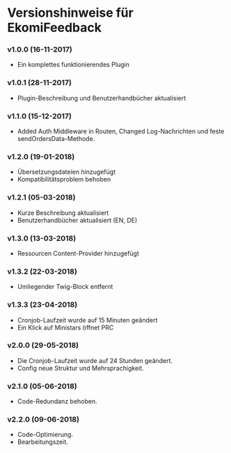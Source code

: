 # Versionshinweise für EkomiFeedback

### v1.0.0 (16-11-2017)

- Ein komplettes funktionierendes Plugin

### v1.0.1 (28-11-2017)

- Plugin-Beschreibung und Benutzerhandbücher aktualisiert

### v1.1.0 (15-12-2017)

- Added Auth Middleware in Routen, Changed Log-Nachrichten und feste sendOrdersData-Methode.

### v1.2.0 (19-01-2018)

- Übersetzungsdateien hinzugefügt
- Kompatibilitätsproblem behoben

### v1.2.1 (05-03-2018)

- Kurze Beschreibung aktualisiert
- Benutzerhandbücher aktualisiert (EN, DE)

### v1.3.0 (13-03-2018)

- Ressourcen Content-Provider hinzugefügt

### v1.3.2 (22-03-2018)

- Umliegender Twig-Block entfernt

### v1.3.3 (23-04-2018)

- Cronjob-Laufzeit wurde auf 15 Minuten geändert
- Ein Klick auf Ministars öffnet PRC

### v2.0.0 (29-05-2018)

- Die Cronjob-Laufzeit wurde auf 24 Stunden geändert.
- Config neue Struktur und Mehrsprachigkeit.

### v2.1.0 (05-06-2018)

- Code-Redundanz behoben.

### v2.2.0 (09-06-2018)

- Code-Optimierung.
- Bearbeitungszeit.